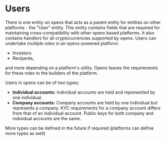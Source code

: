 # Users

There is one entity on openx that acts as a parent entity for entities on other platforms - the "User" entity. This entity contains fields that are required for maintaining cross-compatibility with other openx based platforms. It also contains handlers for all cryptocurrencies supported by openx. Users can undertake multiple roles in an openx-powered platform:

* Investors
* Recipents,

and more depending on a platform's utility. Openx leaves the requirements for these roles to the builders of the platform.

Users in openx can be of two types:

* **Individual accounts:** Individual accounts are held and represented by one individual.
* **Company accounts:** Company accounts are held by one individual but represents a company. KYC requirements for a company account differs from that of an individual account. Public keys for both company and individual accounts are the same.

More types can be defined in the future if required \(platforms can define more types as well\)

